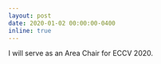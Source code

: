 ```yaml
---
layout: post
date: 2020-01-02 00:00:00-0400
inline: true
---
```


I will serve as an Area Chair for ECCV 2020. 